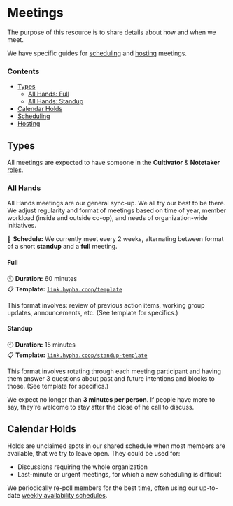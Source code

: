 # Meetings

The purpose of this resource is to share details about how and when we
meet.

We have specific guides for [scheduling][scheduling] and
[hosting][hosting] meetings.

### Contents

- [Types](#types)
  - [All Hands: Full](#full)
  - [All Hands: Standup](#standup)
- [Calendar Holds](#calendar-holds)
- [Scheduling][scheduling]
- [Hosting][hosting]

## Types

All meetings are expected to have someone in the **Cultivator** &
**Notetaker** [roles](/roles.md).

### All Hands

All Hands meetings are our general sync-up. We all try our best to be
there. We adjust regularity and format of meetings based on time of
year, member workload (inside and outside co-op), and needs of
organization-wide initiatives.

📆 **Schedule:** We currently meet every 2 weeks, alternating between
format of a short **standup** and a **full** meeting.

#### Full
🕙 **Duration:** 60 minutes  
📋 **Template:** [`link.hypha.coop/template`](https://link.hypha.coop/template)

This format involves: review of previous action items, working group
updates, announcements, etc. (See template for specifics.)

#### Standup
🕙 **Duration:** 15 minutes  
📋 **Template:** [`link.hypha.coop/standup-template`](https://link.hypha.coop/standup-template)

This format involves rotating through each meeting participant and
having them answer 3 questions about past and future intentions and
blocks to those. (See template for specifics.)

We expect no longer than **3 minutes per person**. If people have more
to say, they're welcome to stay after the close of he call to discuss.

## Calendar Holds

Holds are unclaimed spots in our shared schedule when most members are
available, that we try to leave open. They could be used for:

- Discussions requiring the whole organization
- Last-minute or urgent meetings, for which a new scheduling is
  difficult

We periodically re-poll members for the best time, often using our
up-to-date [weekly availability schedules][schedules].

   [scheduling]: /guides.md#scheduling-a-meeting
   [hosting]: /guides.md#hosting-a-meeting
   [availability]: https://link.hypha.coop/availability
   [schedules]: https://link.hypha.coop/schedules
   [meetings]: https://link.hypha.coop/meetings
   [template]: https://link.hypha.coop/template
